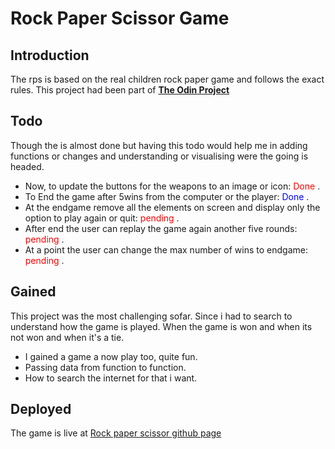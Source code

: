 # Rock Paper Scissor Game
## Introduction
The rps is based on the real children rock paper game and follows the exact rules.
This project had been part of  <a href="http://theodinproject.com">**The Odin Project**</a>

## Todo
Though the is almost done but having this todo would help me in adding functions or changes and understanding or visualising were the going is headed.

* Now, to update the buttons for the weapons to an image or icon: <span style="color:red">Done </span>.
* To End the game after 5wins from the computer or the player: <span style="color:blue">Done </span>.
* At the endgame remove all the elements on screen and display only the option to play again or quit: <span style="color:red">pending </span>.
* After end the user can replay the game again another five rounds: <span style="color:red">pending </span>.
* At a point the user can change the max number of wins to endgame: <span style="color:red">pending </span>.

## Gained
This project was the most challenging sofar.
Since i had to search to understand how the game is played.
When the game is won and when its not won and when it's a tie.
* I gained a game a now play too, quite fun.
* Passing data from function to function.
* How to search the internet for that i want.

## Deployed
The game is live at <a href="http://mulfranck.github.io/rock-paper-scissors">Rock paper scissor github page</a>

